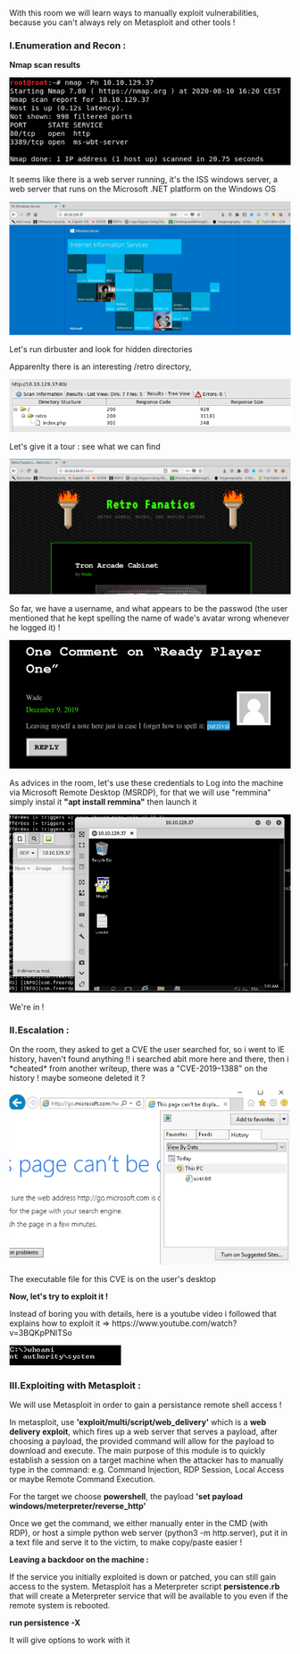 <p> With this room we will learn ways to manually exploit vulnerabilities, because you can't always rely on Metasploit and other tools ! </p>
<h3> I.Enumeration and Recon :</h3>
<p><b>Nmap scan results</b></p>
<img src="https://github.com/She9Bang/TryHackMe/blob/master/images/blaster1.png"></p>
<p>It seems like there is a web server running, it's the ISS windows server, a web server that runs on the Microsoft .NET platform on the Windows OS</p>
<img src="https://github.com/She9Bang/TryHackMe/blob/master/images/blaster2.png">
<p>Let's run dirbuster and look for hidden directories</p> 
<p>Apparenlty there is an interesting /retro directory, </p>
<img src="https://github.com/She9Bang/TryHackMe/blob/master/images/blaster3.png">
<p>Let's give it a tour : see what we can find</p>
<img src="https://github.com/She9Bang/TryHackMe/blob/master/images/blaster4.png">
<p>So far, we have a username, and what appears to be the passwod (the user mentioned that he kept spelling the name of wade's avatar wrong whenever he logged it) !</p>
<img src="https://github.com/She9Bang/TryHackMe/blob/master/images/blaster5.png">
<p>As advices in the room, let's use these credentials to Log into the machine via Microsoft Remote Desktop (MSRDP), for that we will use "remmina" simply instal it <b>"apt install remmina"</b> then launch it</p>
<img src="https://github.com/She9Bang/TryHackMe/blob/master/images/blaster6.png">
<p> We're in !</p>

<h3> II.Escalation :</h3>
<p>On the room, they asked to get a CVE the user searched for, so i went to IE history, haven't found anything !! i searched abit more here and there, then i *cheated* from another writeup, 
there was a "CVE-2019–1388" on the history ! maybe someone deleted it ? </p>
<img src="https://github.com/She9Bang/TryHackMe/blob/master/images/blaster7.png">
<p>The executable file for this CVE is on the user's desktop</p>
<p><b>Now, let's try to exploit it ! </b></p>
<p>Instead of boring you with details, here is a youtube video i followed that explains how to exploit it => https://www.youtube.com/watch?v=3BQKpPNlTSo </p>
<img src="https://github.com/She9Bang/TryHackMe/blob/master/images/blaster8.png">

<h3> III.Exploiting with Metasploit :</h3>
<p>We will use Metasploit in order to gain a persistance remote shell access ! </p>
<p> In metasploit, use <b>'exploit/multi/script/web_delivery'</b> which is a <b>web delivery exploit</b>, which fires up a web server that serves a payload, after choosing a payload, the provided command  will allow for the payload to download and execute. The main purpose of this module is to quickly establish a session on a target machine when the attacker has to manually type in the command: e.g. Command Injection, RDP Session, Local Access or maybe Remote Command Execution. </p>
<p> For the target we choose <b>powershell</b>, the payload <b>'set payload windows/meterpreter/reverse_http'</b>
<p>Once we get the command, we either manually enter in the CMD (with RDP), or host a simple python web server (python3 -m http.server), put it in a text file and serve it to the victim, to make copy/paste easier ! </p>
<p><b>Leaving a backdoor on the machine :</b></p>
<p>If the service you initially exploited is down or patched, you can still gain access to the system. Metasploit has a Meterpreter script <b>persistence.rb</b> that will create a Meterpreter service that will be available to you even if the remote system is rebooted.</p>
  <b>run persistence -X</b>
<p> It will give options to work with it</p>
